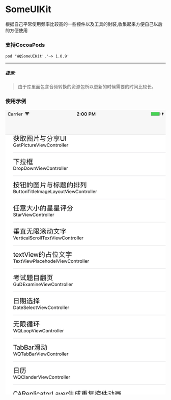 # SomeUIKit
根据自己平常使用频率比较高的一些控件以及工具的封装,收集起来方便自己以后的方便使用
### 支持CocoaPods
    pod 'WQSomeUIKit','~> 1.0.9'
---
##### 提示:
> 由于库里面包含音频转换的资源包所以更新的时候需要的时间比较长。

### 使用示例
![](WQSomeUIKitDemo.png)
